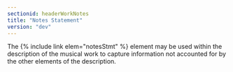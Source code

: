 ```yaml
---
sectionid: headerWorkNotes
title: "Notes Statement"
version: "dev"
---
```


The {% include link elem="notesStmt" %} element may be used within the description of the
musical work to capture information not accounted for by the other elements of the
description.


